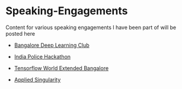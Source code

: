 # Speaking-Engagements

Content for various speaking engagements I have been part of will be posted here

- [Bangalore Deep Learning Club](https://www.meetup.com/Bangalore-Deep-Learning-Club/events/265446520/)

- [India Police Hackathon](https://ksp.gov.in/hackathon/)

- [Tensorflow World Extended Bangalore](https://www.eventbrite.com/e/tensorflow-world-extended-bangalore-tickets-82022901707)

- [Applied Singularity](https://www.meetup.com/AppliedSingularity/events/266996091/)
